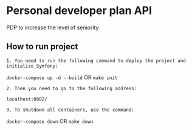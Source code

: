 # Personal developer plan API
PDP to increase the level of seniority


## How to run project
	1. You need to run the following command to deploy the project and initialize Symfony:
	
```docker-compose up -d --build``` OR ```make init```

	2. Then you need to go to the following address:

```localhost:8082/```

	3. To shutdown all containers, use the command:
```docker-compose down``` OR ```make down```
